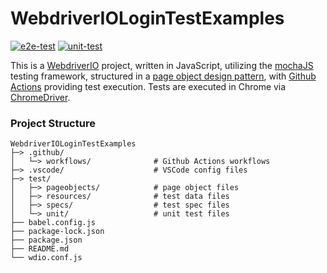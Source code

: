 # WebdriverIOLoginTestExamples

[![e2e-test](https://github.com/angelo-loria/WebdriverIOLoginTestExamples/actions/workflows/e2e-test.yaml/badge.svg)](https://github.com/angelo-loria/WebdriverIOLoginTestExamples/actions/workflows/e2e-test.yaml)
[![unit-test](https://github.com/angelo-loria/WebdriverIOLoginTestExamples/actions/workflows/unit-test.yaml/badge.svg)](https://github.com/angelo-loria/WebdriverIOLoginTestExamples/actions/workflows/unit-test.yaml)


This is a [WebdriverIO](https://webdriver.io/docs/what-is-webdriverio) project, written in JavaScript, utilizing the [mochaJS](https://mochajs.org/) testing framework, structured in a [page object design pattern](https://webdriver.io/docs/pageobjects), with [Github Actions](https://github.com/angelo-loria/teachable-take-home/actions/workflows/e2e-test.yaml) providing test execution. Tests are executed in Chrome via [ChromeDriver](https://sites.google.com/chromium.org/driver/).


### Project Structure

    WebdriverIOLoginTestExamples
    ├─> .github/
    │   └─> workflows/              # Github Actions workflows 
    ├─> .vscode/                    # VSCode config files
    ├─> test/
    │   ├─> pageobjects/            # page object files
    │   ├─> resources/              # test data files
    │   ├─> specs/                  # test spec files
    │   └─> unit/                   # unit test files    
    ├── babel.config.js
    ├── package-lock.json
    ├── package.json
    ├── README.md
    └── wdio.conf.js
